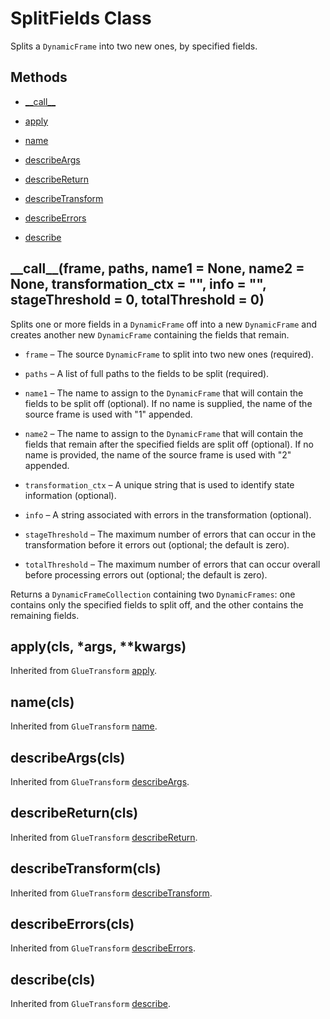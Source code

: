 # SplitFields Class<a name="aws-glue-api-crawler-pyspark-transforms-SplitFields"></a>

Splits a `DynamicFrame` into two new ones, by specified fields\.

## Methods<a name="aws-glue-api-crawler-pyspark-transforms-SplitFields-_methods"></a>

+ [\_\_call\_\_](#aws-glue-api-crawler-pyspark-transforms-SplitFields-__call__)

+ [apply](#aws-glue-api-crawler-pyspark-transforms-SplitFields-apply)

+ [name](#aws-glue-api-crawler-pyspark-transforms-SplitFields-name)

+ [describeArgs](#aws-glue-api-crawler-pyspark-transforms-SplitFields-describeArgs)

+ [describeReturn](#aws-glue-api-crawler-pyspark-transforms-SplitFields-describeReturn)

+ [describeTransform](#aws-glue-api-crawler-pyspark-transforms-SplitFields-describeTransform)

+ [describeErrors](#aws-glue-api-crawler-pyspark-transforms-SplitFields-describeErrors)

+ [describe](#aws-glue-api-crawler-pyspark-transforms-SplitFields-describe)

## \_\_call\_\_\(frame, paths, name1 = None, name2 = None, transformation\_ctx = "", info = "", stageThreshold = 0, totalThreshold = 0\)<a name="aws-glue-api-crawler-pyspark-transforms-SplitFields-__call__"></a>

Splits one or more fields in a `DynamicFrame` off into a new `DynamicFrame` and creates another new `DynamicFrame` containing the fields that remain\.

+ `frame` – The source `DynamicFrame` to split into two new ones \(required\)\.

+ `paths` – A list of full paths to the fields to be split \(required\)\.

+ `name1` – The name to assign to the `DynamicFrame` that will contain the fields to be split off \(optional\)\. If no name is supplied, the name of the source frame is used with "1" appended\.

+ `name2` – The name to assign to the `DynamicFrame` that will contain the fields that remain after the specified fields are split off \(optional\)\. If no name is provided, the name of the source frame is used with "2" appended\.

+ `transformation_ctx` – A unique string that is used to identify state information \(optional\)\.

+ `info` – A string associated with errors in the transformation \(optional\)\.

+ `stageThreshold` – The maximum number of errors that can occur in the transformation before it errors out \(optional; the default is zero\)\.

+ `totalThreshold` – The maximum number of errors that can occur overall before processing errors out \(optional; the default is zero\)\.

Returns a `DynamicFrameCollection` containing two `DynamicFrames`: one contains only the specified fields to split off, and the other contains the remaining fields\.

## apply\(cls, \*args, \*\*kwargs\)<a name="aws-glue-api-crawler-pyspark-transforms-SplitFields-apply"></a>

Inherited from `GlueTransform` [apply](aws-glue-api-crawler-pyspark-transforms-GlueTransform.md#aws-glue-api-crawler-pyspark-transforms-GlueTransform-apply)\.

## name\(cls\)<a name="aws-glue-api-crawler-pyspark-transforms-SplitFields-name"></a>

Inherited from `GlueTransform` [name](aws-glue-api-crawler-pyspark-transforms-GlueTransform.md#aws-glue-api-crawler-pyspark-transforms-GlueTransform-name)\.

## describeArgs\(cls\)<a name="aws-glue-api-crawler-pyspark-transforms-SplitFields-describeArgs"></a>

Inherited from `GlueTransform` [describeArgs](aws-glue-api-crawler-pyspark-transforms-GlueTransform.md#aws-glue-api-crawler-pyspark-transforms-GlueTransform-describeArgs)\.

## describeReturn\(cls\)<a name="aws-glue-api-crawler-pyspark-transforms-SplitFields-describeReturn"></a>

Inherited from `GlueTransform` [describeReturn](aws-glue-api-crawler-pyspark-transforms-GlueTransform.md#aws-glue-api-crawler-pyspark-transforms-GlueTransform-describeReturn)\.

## describeTransform\(cls\)<a name="aws-glue-api-crawler-pyspark-transforms-SplitFields-describeTransform"></a>

Inherited from `GlueTransform` [describeTransform](aws-glue-api-crawler-pyspark-transforms-GlueTransform.md#aws-glue-api-crawler-pyspark-transforms-GlueTransform-describeTransform)\.

## describeErrors\(cls\)<a name="aws-glue-api-crawler-pyspark-transforms-SplitFields-describeErrors"></a>

Inherited from `GlueTransform` [describeErrors](aws-glue-api-crawler-pyspark-transforms-GlueTransform.md#aws-glue-api-crawler-pyspark-transforms-GlueTransform-describeErrors)\.

## describe\(cls\)<a name="aws-glue-api-crawler-pyspark-transforms-SplitFields-describe"></a>

Inherited from `GlueTransform` [describe](aws-glue-api-crawler-pyspark-transforms-GlueTransform.md#aws-glue-api-crawler-pyspark-transforms-GlueTransform-describe)\.